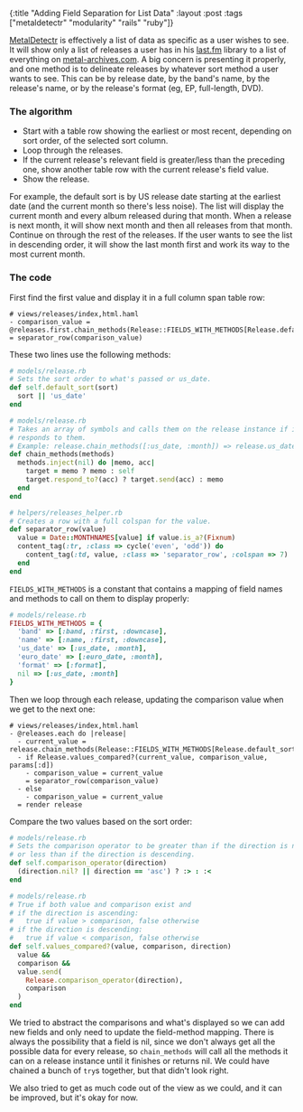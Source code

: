 {:title "Adding Field Separation for List Data"
:layout :post
:tags ["metaldetectr" "modularity" "rails" "ruby"]}

[MetalDetectr](https://github.com/dbolson/metaldetectr) is effectively a list of data as specific
as a user wishes to see. It will show only a list of releases a user has in his [last.fm](http://www.last.fm/)
library to a list of everything on [metal-archives.com](http://www.metal-archives.com/). A big
concern is presenting it properly, and one method is to delineate releases by whatever sort method
a user wants to see. This can be by release date, by the band's name, by the release's name, or by
the release's format (eg, EP, full-length, DVD).

### The algorithm

* Start with a table row showing the earliest or most recent, depending on sort order, of the
selected sort column.
* Loop through the releases.
* If the current release's relevant field is greater/less than the preceding one, show another
table row with the current release's field value.
* Show the release.

For example, the default sort is by US release date starting at the earliest date (and the current
month so there's less noise). The list will display the current month and every album released
during that month. When a release is next month, it will show next month and then all releases
from that month. Continue on through the rest of the releases. If the user wants to see the list
in descending order, it will show the last month first and work its way to the most current month.

### The code

First find the first value and display it in a full column span table row:

```
# views/releases/index,html.haml
- comparison_value = @releases.first.chain_methods(Release::FIELDS_WITH_METHODS[Release.default_sort(params[:s])])
= separator_row(comparison_value)
```

These two lines use the following methods:

```ruby
# models/release.rb
# Sets the sort order to what's passed or us_date.
def self.default_sort(sort)
  sort || 'us_date'
end

# models/release.rb
# Takes an array of symbols and calls them on the release instance if it
# responds to them.
# Example: release.chain_methods([:us_date, :month]) => release.us_date.month
def chain_methods(methods)
  methods.inject(nil) do |memo, acc|
    target = memo ? memo : self
    target.respond_to?(acc) ? target.send(acc) : memo
  end
end

# helpers/releases_helper.rb
# Creates a row with a full colspan for the value.
def separator_row(value)
  value = Date::MONTHNAMES[value] if value.is_a?(Fixnum)
  content_tag(:tr, :class => cycle('even', 'odd')) do
    content_tag(:td, value, :class => 'separator_row', :colspan => 7)
  end
end
```

`FIELDS_WITH_METHODS` is a constant that contains a mapping of field names and methods to call on
them to display properly:

```ruby
# models/release.rb
FIELDS_WITH_METHODS = {
  'band' => [:band, :first, :downcase],
  'name' => [:name, :first, :downcase],
  'us_date' => [:us_date, :month],
  'euro_date' => [:euro_date, :month],
  'format' => [:format],
  nil => [:us_date, :month]
}
```

Then we loop through each release, updating the comparison value when we get to the next one:

```
# views/releases/index,html.haml
- @releases.each do |release|
  - current_value = release.chain_methods(Release::FIELDS_WITH_METHODS[Release.default_sort(params[:s])])
  - if Release.values_compared?(current_value, comparison_value, params[:d])
    - comparison_value = current_value
    = separator_row(comparison_value)
  - else
    - comparison_value = current_value
  = render release
```

Compare the two values based on the sort order:

```ruby
# models/release.rb
# Sets the comparison operator to be greater than if the direction is nil or ascending,
# or less than if the direction is descending.
def self.comparison_operator(direction)
  (direction.nil? || direction == 'asc') ? :> : :<
end

# models/release.rb
# True if both value and comparison exist and
# if the direction is ascending:
#   true if value > comparison, false otherwise
# if the direction is descending:
#   true if value < comparison, false otherwise
def self.values_compared?(value, comparison, direction)
  value &&
  comparison &&
  value.send(
    Release.comparison_operator(direction),
    comparison
  )
end
```

We tried to abstract the comparisons and what's displayed so we can add new fields and only need
to update the field-method mapping. There is always the possibility that a field is nil, since we
don't always get all the possible data for every release, so `chain_methods` will call all the
methods it can on a release instance until it finishes or returns nil. We could have chained a
bunch of `try`s together, but that didn't look right.

We also tried to get as much code out of the view as we could, and it can be improved, but it's
okay for now.
